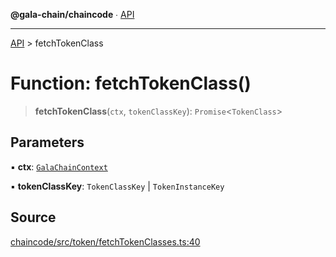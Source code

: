 **@gala-chain/chaincode** ∙ [API](../exports.md)

***

[API](../exports.md) > fetchTokenClass

# Function: fetchTokenClass()

> **fetchTokenClass**(`ctx`, `tokenClassKey`): `Promise`\<`TokenClass`\>

## Parameters

▪ **ctx**: [`GalaChainContext`](../classes/GalaChainContext.md)

▪ **tokenClassKey**: `TokenClassKey` \| `TokenInstanceKey`

## Source

[chaincode/src/token/fetchTokenClasses.ts:40](https://github.com/GalaChain/sdk/blob/bcbbb18/chaincode/src/token/fetchTokenClasses.ts#L40)
